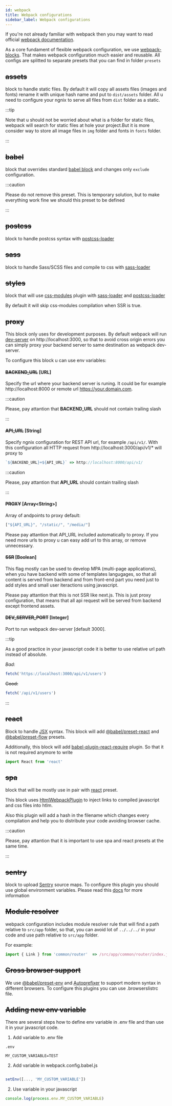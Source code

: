 ```yaml
---
id: webpack
title: Webpack configurations
sidebar_label: Webpack configurations
---
```


If you're not already familiar with webpack then you may want to read official [webpack documentation](https://webpack.js.org/concepts/).

As a core fundament of flexible webpack configuration, we use [webpack-blocks](https://github.com/andywer/webpack-blocks). That makes webpack configuration much easier and reusable. All configs are splitted to separate presets that you can find in folder `presets`


## ~~assets~~ 
block to handle static files. By default it will copy all assets files (images and fonts) rename it with unique hash name and put to `dist/assets` folder. 
All u need to configure your ngnix to serve all files from `dist` folder as a static. 

:::tip

Note that u should not be worried about what is a folder for static files, webpack will search for static files at hole your project.But it is more consider way to store all image files in `img` folder and fonts in `fonts` folder.

:::

## ~~babel~~

block that overrides standard [babel block](https://github.com/andywer/webpack-blocks/tree/master/packages/babel)  and changes only `exclude` configuration.

:::caution

Please do not remove this preset. This is temporary solution, but to make everything work fine we should this preset to be defined

:::

## ~~postcss~~

block to handle postcss syntax with [postcss-loader](https://github.com/postcss/postcss-loader)

## ~~sass~~

block to handle Sass/SCSS files and compile to css with [sass-loader](https://webpack.js.org/loaders/sass-loader)

## ~~styles~~

block that will use [css-modules](https://github.com/css-modules/css-modules) plugin with [sass-loader](https://webpack.js.org/loaders/sass-loader) and [postcss-loader](https://github.com/postcss/postcss-loader)

By default it will skip css-modules compilation when SSR is true.


## ~~proxy~~

This block only uses for development purposes. 
By default webpack will run [dev-server](https://webpack.js.org/configuration/dev-server/) on http://localhost:3000, so that to avoid cross origin errors you can simply proxy your backend server to same destination as webpack dev-server.

To configure this block u can use env variables:


#### ~~BACKEND_URL~~ **[URL]** 

Specify the url where your backend server is runing. It could be for example http://localhost:8000 or remote url https://your.domain.com.

:::caution

Please, pay attantion that **BACKEND_URL** should not contain trailing slash

:::


#### ~~API_URL~~ **[String]** 

Specify ngnix configuration for REST API url, for example `/api/v1/`. With this configuration all HTTP request from http://localhost:3000/api/v1/* will proxy to 
```javascript 
`${BACKEND_URL}+${API_URL}` => http://localhost:8000/api/v1/
```

:::caution

Please, pay attantion that **API_URL** should contain trailing slash

:::


#### ~~PROXY~~ **[Array<String\>]** 
Array of andpoints to proxy default:
```javascript
["${API_URL}", "/static/", "/media/"]
```
Please pay attantion that API_URL included automatically to proxy. If you need more urls to proxy u can easy add url to this array, or remove unnecessary.


#### ~~SSR~~ **[Boolean]**  
This flag mostly can be used to develop MPA (multi-page applications), when you have backend with some of templates langugages, so that all content is served from backend and from front-end part you need just to add styles and small user iteractions using javascript.

Please pay attantion that this is not SSR like next.js. This is just proxy configuration, that means that all api request will be served from backend except frontend assets.


#### ~~DEV_SERVER_PORT~~ **[Integer]** 
Port to run webpack dev-server [default 3000].

:::tip

As a good practice in your javascript code it is better to use relative url path instead of absolute.

_Bad:_ 
```javascript
fetch('https://localhost:3000/api/v1/users')
```
~~Good:~~
```javascript
fetch('/api/v1/users')
```

:::

## ~~react~~

Block to handle [JSX](https://reactjs.org/docs/introducing-jsx.html) syntax.
This block will add [@babel/preset-react](https://babeljs.io/docs/en/babel-preset-react) and [@babel/preset-flow](https://babeljs.io/docs/en/babel-preset-flow) presets.

Additionally, this block will add [babel-plugin-react-require](https://www.npmjs.com/package/babel-plugin-react-require) plugin. So that it is not required anymore to write

```javascript
import React from 'react'
```

## ~~spa~~

block that will be mostly use in pair with [react](/docs/skeleton/webpack#react) preset.

This block uses [HtmlWebpackPlugin](https://webpack.js.org/plugins/html-webpack-plugin/) to inject links to compiled javascript and css files into htlm. 

Also this plugin will add a hash in the filename which changes every compilation and help you to distribute your code avoiding browser cache.

:::caution

Please, pay attantion that it is important to use spa and react presets at the same time.

:::

## ~~sentry~~

block to upload [Sentry](https://sentry.io/welcome/) source maps.
To configure this plugin you should use global environment variables. Please read this [docs](https://docs.sentry.io/cli/configuration/#configuration-values) for more information

## ~~Module resolver~~

webpack configuration includes module resolver rule that will find a path relative to `src/app` folder, so that, you can avoid lot of `../../../` in your code and use path relative to `src/app` folder.


For example:

```javascript
import { Link } from 'common/router'  => /src/app/common/router/index.js
```

## ~~Cross browser support~~

We use [@babel/preset-env](https://babeljs.io/docs/en/babel-preset-env) and [Autoprefixer](https://github.com/postcss/autoprefixer) to support modern syntax in different browsers. To configure this plugins you can use .browserslistrc file.

## ~~Adding new env variable~~

There are several steps how to define env variable in .env file and than use it in your javascript code.

1. Add variable to .env file

```properties
.env

MY_CUSTOM_VARIABLE=TEST
```

2. Add variable in webpack.config.babel.js

```javascript

setEnv([..., 'MY_CUSTOM_VARIABLE'])
```

2. Use variable in your javascript

```javascript
console.log(process.env.MY_CUSTOM_VARIABLE)
```




